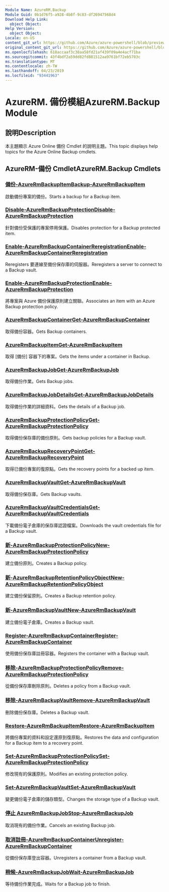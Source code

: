 ```yaml
---
Module Name: AzureRM.Backup
Module Guid: 0b1d76f5-a928-4b8f-9c83-df26947568d4
Download Help Link:
  object Object: 
Help Version:
  object Object: 
Locale: en-US
content_git_url: https://github.com/Azure/azure-powershell/blob/preview/src/ResourceManager/AzureBackup/Commands.AzureBackup/help/AzureRM.Backup.md
original_content_git_url: https://github.com/Azure/azure-powershell/blob/preview/src/ResourceManager/AzureBackup/Commands.AzureBackup/help/AzureRM.Backup.md
ms.openlocfilehash: 618accaaf3c38aa58fd21af439f09a4e4acf71ba
ms.sourcegitcommit: 43f4bdf2a59dd82fd881512aa9761bf72eb5703c
ms.translationtype: MT
ms.contentlocale: zh-TW
ms.lasthandoff: 04/23/2019
ms.locfileid: "93441963"
---
```

# <span data-ttu-id="e9b8f-101">AzureRM. 備份模組</span><span class="sxs-lookup"><span data-stu-id="e9b8f-101">AzureRM.Backup Module</span></span>
## <span data-ttu-id="e9b8f-102">說明</span><span class="sxs-lookup"><span data-stu-id="e9b8f-102">Description</span></span>
<span data-ttu-id="e9b8f-103">本主題顯示 Azure Online 備份 Cmdlet 的說明主題。</span><span class="sxs-lookup"><span data-stu-id="e9b8f-103">This topic displays help topics for the Azure Online Backup cmdlets.</span></span>

## <span data-ttu-id="e9b8f-104">AzureRM-備份 Cmdlet</span><span class="sxs-lookup"><span data-stu-id="e9b8f-104">AzureRM.Backup Cmdlets</span></span>
### [<span data-ttu-id="e9b8f-105">備份-AzureRmBackupItem</span><span class="sxs-lookup"><span data-stu-id="e9b8f-105">Backup-AzureRmBackupItem</span></span>](Backup-AzureRmBackupItem.md)
<span data-ttu-id="e9b8f-106">啟動備份專案的備份。</span><span class="sxs-lookup"><span data-stu-id="e9b8f-106">Starts a backup for a Backup item.</span></span>

### [<span data-ttu-id="e9b8f-107">Disable-AzureRmBackupProtection</span><span class="sxs-lookup"><span data-stu-id="e9b8f-107">Disable-AzureRmBackupProtection</span></span>](Disable-AzureRmBackupProtection.md)
<span data-ttu-id="e9b8f-108">針對備份受保護的專案停用保護。</span><span class="sxs-lookup"><span data-stu-id="e9b8f-108">Disables protection for a Backup protected item.</span></span>

### [<span data-ttu-id="e9b8f-109">Enable-AzureRmBackupContainerReregistration</span><span class="sxs-lookup"><span data-stu-id="e9b8f-109">Enable-AzureRmBackupContainerReregistration</span></span>](Enable-AzureRmBackupContainerReregistration.md)
<span data-ttu-id="e9b8f-110">Reregisters 要連線至備份保存庫的伺服器。</span><span class="sxs-lookup"><span data-stu-id="e9b8f-110">Reregisters a server to connect to a Backup vault.</span></span>

### [<span data-ttu-id="e9b8f-111">Enable-AzureRmBackupProtection</span><span class="sxs-lookup"><span data-stu-id="e9b8f-111">Enable-AzureRmBackupProtection</span></span>](Enable-AzureRmBackupProtection.md)
<span data-ttu-id="e9b8f-112">將專案與 Azure 備份保護原則建立關聯。</span><span class="sxs-lookup"><span data-stu-id="e9b8f-112">Associates an item with an Azure Backup protection policy.</span></span>

### [<span data-ttu-id="e9b8f-113">AzureRmBackupContainer</span><span class="sxs-lookup"><span data-stu-id="e9b8f-113">Get-AzureRmBackupContainer</span></span>](Get-AzureRmBackupContainer.md)
<span data-ttu-id="e9b8f-114">取得備份容器。</span><span class="sxs-lookup"><span data-stu-id="e9b8f-114">Gets Backup containers.</span></span>

### [<span data-ttu-id="e9b8f-115">AzureRmBackupItem</span><span class="sxs-lookup"><span data-stu-id="e9b8f-115">Get-AzureRmBackupItem</span></span>](Get-AzureRmBackupItem.md)
<span data-ttu-id="e9b8f-116">取得 [備份] 容器下的專案。</span><span class="sxs-lookup"><span data-stu-id="e9b8f-116">Gets the items under a container in Backup.</span></span>

### [<span data-ttu-id="e9b8f-117">AzureRmBackupJob</span><span class="sxs-lookup"><span data-stu-id="e9b8f-117">Get-AzureRmBackupJob</span></span>](Get-AzureRmBackupJob.md)
<span data-ttu-id="e9b8f-118">取得備份作業。</span><span class="sxs-lookup"><span data-stu-id="e9b8f-118">Gets Backup jobs.</span></span>

### [<span data-ttu-id="e9b8f-119">AzureRmBackupJobDetails</span><span class="sxs-lookup"><span data-stu-id="e9b8f-119">Get-AzureRmBackupJobDetails</span></span>](Get-AzureRmBackupJobDetails.md)
<span data-ttu-id="e9b8f-120">取得備份作業的詳細資料。</span><span class="sxs-lookup"><span data-stu-id="e9b8f-120">Gets the details of a Backup job.</span></span>

### [<span data-ttu-id="e9b8f-121">AzureRmBackupProtectionPolicy</span><span class="sxs-lookup"><span data-stu-id="e9b8f-121">Get-AzureRmBackupProtectionPolicy</span></span>](Get-AzureRmBackupProtectionPolicy.md)
<span data-ttu-id="e9b8f-122">取得備份保存庫的備份原則。</span><span class="sxs-lookup"><span data-stu-id="e9b8f-122">Gets backup policies for a Backup vault.</span></span>

### [<span data-ttu-id="e9b8f-123">AzureRmBackupRecoveryPoint</span><span class="sxs-lookup"><span data-stu-id="e9b8f-123">Get-AzureRmBackupRecoveryPoint</span></span>](Get-AzureRmBackupRecoveryPoint.md)
<span data-ttu-id="e9b8f-124">取得已備份專案的復原點。</span><span class="sxs-lookup"><span data-stu-id="e9b8f-124">Gets the recovery points for a backed up item.</span></span>

### [<span data-ttu-id="e9b8f-125">AzureRmBackupVault</span><span class="sxs-lookup"><span data-stu-id="e9b8f-125">Get-AzureRmBackupVault</span></span>](Get-AzureRmBackupVault.md)
<span data-ttu-id="e9b8f-126">取得備份保存庫。</span><span class="sxs-lookup"><span data-stu-id="e9b8f-126">Gets Backup vaults.</span></span>

### [<span data-ttu-id="e9b8f-127">AzureRmBackupVaultCredentials</span><span class="sxs-lookup"><span data-stu-id="e9b8f-127">Get-AzureRmBackupVaultCredentials</span></span>](Get-AzureRmBackupVaultCredentials.md)
<span data-ttu-id="e9b8f-128">下載備份電子倉庫的保存庫認證檔案。</span><span class="sxs-lookup"><span data-stu-id="e9b8f-128">Downloads the vault credentials file for a Backup vault.</span></span>

### [<span data-ttu-id="e9b8f-129">新-AzureRmBackupProtectionPolicy</span><span class="sxs-lookup"><span data-stu-id="e9b8f-129">New-AzureRmBackupProtectionPolicy</span></span>](New-AzureRmBackupProtectionPolicy.md)
<span data-ttu-id="e9b8f-130">建立備份原則。</span><span class="sxs-lookup"><span data-stu-id="e9b8f-130">Creates a Backup policy.</span></span>

### [<span data-ttu-id="e9b8f-131">新-AzureRmBackupRetentionPolicyObject</span><span class="sxs-lookup"><span data-stu-id="e9b8f-131">New-AzureRmBackupRetentionPolicyObject</span></span>](New-AzureRmBackupRetentionPolicyObject.md)
<span data-ttu-id="e9b8f-132">建立備份保留原則。</span><span class="sxs-lookup"><span data-stu-id="e9b8f-132">Creates a Backup retention policy.</span></span>

### [<span data-ttu-id="e9b8f-133">新-AzureRmBackupVault</span><span class="sxs-lookup"><span data-stu-id="e9b8f-133">New-AzureRmBackupVault</span></span>](New-AzureRmBackupVault.md)
<span data-ttu-id="e9b8f-134">建立備份電子倉庫。</span><span class="sxs-lookup"><span data-stu-id="e9b8f-134">Creates a Backup vault.</span></span>

### [<span data-ttu-id="e9b8f-135">Register-AzureRmBackupContainer</span><span class="sxs-lookup"><span data-stu-id="e9b8f-135">Register-AzureRmBackupContainer</span></span>](Register-AzureRmBackupContainer.md)
<span data-ttu-id="e9b8f-136">使用備份保存庫註冊容器。</span><span class="sxs-lookup"><span data-stu-id="e9b8f-136">Registers the container with a Backup vault.</span></span>

### [<span data-ttu-id="e9b8f-137">移除-AzureRmBackupProtectionPolicy</span><span class="sxs-lookup"><span data-stu-id="e9b8f-137">Remove-AzureRmBackupProtectionPolicy</span></span>](Remove-AzureRmBackupProtectionPolicy.md)
<span data-ttu-id="e9b8f-138">從備份保存庫刪除原則。</span><span class="sxs-lookup"><span data-stu-id="e9b8f-138">Deletes a policy from a Backup vault.</span></span>

### [<span data-ttu-id="e9b8f-139">移除-AzureRmBackupVault</span><span class="sxs-lookup"><span data-stu-id="e9b8f-139">Remove-AzureRmBackupVault</span></span>](Remove-AzureRmBackupVault.md)
<span data-ttu-id="e9b8f-140">刪除備份保存庫。</span><span class="sxs-lookup"><span data-stu-id="e9b8f-140">Deletes a Backup vault.</span></span>

### [<span data-ttu-id="e9b8f-141">Restore-AzureRmBackupItem</span><span class="sxs-lookup"><span data-stu-id="e9b8f-141">Restore-AzureRmBackupItem</span></span>](Restore-AzureRmBackupItem.md)
<span data-ttu-id="e9b8f-142">將備份專案的資料和設定還原到復原點。</span><span class="sxs-lookup"><span data-stu-id="e9b8f-142">Restores the data and configuration for a Backup item to a recovery point.</span></span>

### [<span data-ttu-id="e9b8f-143">Set-AzureRmBackupProtectionPolicy</span><span class="sxs-lookup"><span data-stu-id="e9b8f-143">Set-AzureRmBackupProtectionPolicy</span></span>](Set-AzureRmBackupProtectionPolicy.md)
<span data-ttu-id="e9b8f-144">修改現有的保護原則。</span><span class="sxs-lookup"><span data-stu-id="e9b8f-144">Modifies an existing protection policy.</span></span>

### [<span data-ttu-id="e9b8f-145">Set-AzureRmBackupVault</span><span class="sxs-lookup"><span data-stu-id="e9b8f-145">Set-AzureRmBackupVault</span></span>](Set-AzureRmBackupVault.md)
<span data-ttu-id="e9b8f-146">變更備份電子倉庫的儲存類型。</span><span class="sxs-lookup"><span data-stu-id="e9b8f-146">Changes the storage type of a Backup vault.</span></span>

### [<span data-ttu-id="e9b8f-147">停止 AzureRmBackupJob</span><span class="sxs-lookup"><span data-stu-id="e9b8f-147">Stop-AzureRmBackupJob</span></span>](Stop-AzureRmBackupJob.md)
<span data-ttu-id="e9b8f-148">取消現有的備份作業。</span><span class="sxs-lookup"><span data-stu-id="e9b8f-148">Cancels an existing Backup job.</span></span>

### [<span data-ttu-id="e9b8f-149">取消註冊-AzureRmBackupContainer</span><span class="sxs-lookup"><span data-stu-id="e9b8f-149">Unregister-AzureRmBackupContainer</span></span>](Unregister-AzureRmBackupContainer.md)
<span data-ttu-id="e9b8f-150">從備份保存庫登出容器。</span><span class="sxs-lookup"><span data-stu-id="e9b8f-150">Unregisters a container from a Backup vault.</span></span>

### [<span data-ttu-id="e9b8f-151">稍候-AzureRmBackupJob</span><span class="sxs-lookup"><span data-stu-id="e9b8f-151">Wait-AzureRmBackupJob</span></span>](Wait-AzureRmBackupJob.md)
<span data-ttu-id="e9b8f-152">等待備份作業完成。</span><span class="sxs-lookup"><span data-stu-id="e9b8f-152">Waits for a Backup job to finish.</span></span>


